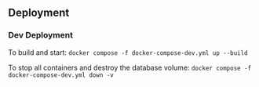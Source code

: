 ## Deployment

### Dev Deployment

To build and start:
`docker compose -f docker-compose-dev.yml up --build`

To stop all containers and destroy the database volume:
`docker compose -f docker-compose-dev.yml down -v`
